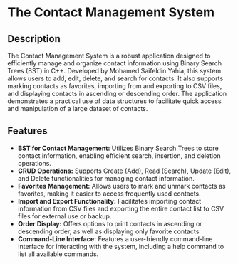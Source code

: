 # The Contact Management System

## Description
The Contact Management System is a robust application designed to efficiently manage and organize contact information using Binary Search Trees (BST) in C++. Developed by Mohamed Saifeldin Yahia, this system allows users to add, edit, delete, and search for contacts. It also supports marking contacts as favorites, importing from and exporting to CSV files, and displaying contacts in ascending or descending order. The application demonstrates a practical use of data structures to facilitate quick access and manipulation of a large dataset of contacts.

## Features
- **BST for Contact Management:** Utilizes Binary Search Trees to store contact information, enabling efficient search, insertion, and deletion operations.
- **CRUD Operations:** Supports Create (Add), Read (Search), Update (Edit), and Delete functionalities for managing contact information.
- **Favorites Management:** Allows users to mark and unmark contacts as favorites, making it easier to access frequently used contacts.
- **Import and Export Functionality:** Facilitates importing contact information from CSV files and exporting the entire contact list to CSV files for external use or backup.
- **Order Display:** Offers options to print contacts in ascending or descending order, as well as displaying only favorite contacts.
- **Command-Line Interface:** Features a user-friendly command-line interface for interacting with the system, including a help command to list all available commands.

